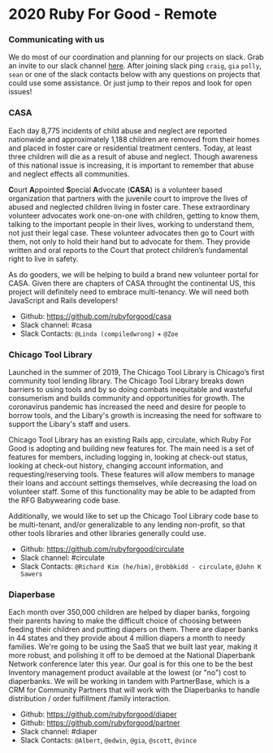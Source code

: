 # 2020 Ruby For Good - Remote

### Communicating with us

We do most of our coordination and planning for our projects on slack. Grab an invite to our slack channel [here](https://rubyforgood.herokuapp.com). After joining slack ping `craig`, `gia` `polly`, `sean` or one of the slack contacts below with any questions on projects that could use some assistance. Or just jump to their repos and look for open issues!

### CASA

Each day 8,775 incidents of child abuse and neglect are reported nationwide and approximately 1,188 children are removed from their homes and placed in foster care or residential treatment centers. Today, at least three children will die as a result of abuse and neglect. Though awareness of this national issue is increasing, it is important to remember that abuse and neglect effects all communities.

**C**ourt **A**ppointed **S**pecial **A**dvocate (**CASA**) is a volunteer based organization that partners with the juvenile court to improve the lives of abused and neglected children living in foster care. These extraordinary volunteer advocates work one-on-one with children, getting to know them, talking to the important people in their lives, working to understand them, not just their legal case. These volunteer advocates then go to Court with them, not only to hold their hand but to advocate for them. They provide written and oral reports to the Court that
protect children’s fundamental right to live in safety.

As do gooders, we will be helping to build a brand new volunteer portal for CASA. Given there are chapters of CASA throught the continental US, this project will definitely need to embrace multi-tenancy. We will need both JavaScript and Rails developers!

* Github: https://github.com/rubyforgood/casa
* Slack channel: #casa
* Slack Contacts: `@Linda (compiledwrong)` + `@Zoe`

### Chicago Tool Library

Launched in the summer of 2019, The Chicago Tool Library is Chicago’s first community tool lending library. The Chicago Tool Library breaks down barriers to using tools and by so doing combats inequitable and wasteful consumerism and builds community and opportunities for growth. The coronavirus pandemic has increased the need and desire for people to borrow tools, and the Libary's growth is increasing the need for software to support the Libary's staff and users.

Chicago Tool Library has an existing Rails app, circulate, which Ruby For Good is adopting and building new features for. The main need is a set of features for members, including logging in, looking at check-out status, looking at check-out history, changing account information, and requesting/reserving tools. These features will allow members to manage their loans and account settings themselves, while decreasing the load on volunteer staff. Some of this functionality may be able to be adapted from the RFG Babywearing code base.

Additionally, we would like to set up the Chicago Tool Library code base to be multi-tenant, and/or generalizable to any lending non-profit, so that other tools libraries and other libraries generally could use.
 
* Github: https://github.com/rubyforgood/circulate
* Slack channel: #circulate
* Slack Contacts: `@Richard Kim (he/him)`, `@robbkidd - circulate`, `@John K Sawers`



### Diaperbase

Each month over 350,000 children are helped by diaper banks, forgoing their parents having to make the difficult choice of choosing between feeding their children and putting diapers on them. There are diaper banks in 44 states and they provide about 4 million diapers a month to needy families. We're going to be using the SaaS that we built last year, making it more robust, and polishing it off to be demoed at the National Diaperbank Network conference later this year. Our goal is for this one to be the best Inventory management product available at the lowest (or "no") cost to diaperbanks. We will be working in tandem with PartnerBase, which is a CRM for Community Partners that will work with the Diaperbanks to handle distribution / order fulfillment /family interaction.
 
* Github: https://github.com/rubyforgood/diaper
* Github: https://github.com/rubyforgood/partner
* Slack channel: #diaper
* Slack Contacts: `@Albert`, `@edwin`, `@gia`, `@scott`, `@vince`


